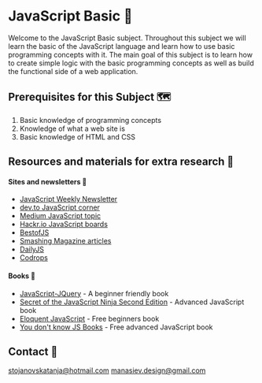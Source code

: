 ﻿# JavaScript Basic 🎈
Welcome to the JavaScript Basic subject. Throughout this subject we will learn the basic of the JavaScript language and learn how to use basic programming concepts with it. The main goal of this subject is to learn how to create simple logic with the basic programming concepts as well as build the functional side of a web application. 

## Prerequisites for this Subject  🗺
1.  Basic knowledge of programming concepts
2. Knowledge of what a web site is
3. Basic knowledge of HTML and CSS
## Resources and materials for extra research 🎁
#### Sites and newsletters 📗
* [JavaScript Weekly Newsletter](https://javascriptweekly.com/)
* [dev.to JavaScript corner](https://dev.to/t/javascript)
* [Medium JavaScript topic](https://medium.com/topic/javascript)
* [Hackr.io JavaScript boards](https://hackr.io/tutorials/learn-javascript)
* [BestofJS](https://bestofjs.org/)
* [Smashing Magazine articles](https://www.smashingmagazine.com/articles/)
* [DailyJS](https://medium.com/dailyjs)
* [Codrops](https://tympanus.net/codrops/)

#### Books 📘
* [JavaScript-JQuery](https://www.bookdepository.com/JavaScript-JQuery-Jon-Duckett/9781118531648) - A beginner friendly book
* [Secret of the JavaScript Ninja Second Edition](https://www.bookdepository.com/Secrets-of-the-JavaScript-Ninja--Second-Edition/9781617292859) - Advanced JavaScript book
* [Eloquent JavaScript](https://eloquentjavascript.net/) - Free beginners book
* [You don't know JS Books](https://github.com/getify/You-Dont-Know-JS) - Free advanced JavaScript book

## Contact 📡
stojanovskatanja@hotmail.com
manasiev.design@gmail.com
